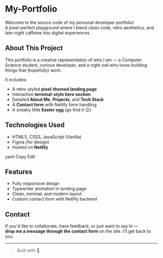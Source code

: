 # My-Portfolio
Welcome to the source code of my personal developer portfolio!  
A pixel-perfect playground where I blend clean code, retro aesthetics, and late-night caffeine into digital experiences.
##  About This Project

This portfolio is a creative representation of who I am — a Computer Science student, curious developer, and a night owl who loves building things that (hopefully) work.

It includes:

-  A retro-styled **pixel-themed landing page**
-  Interactive **terminal-style hero section**
-  Detailed **About Me**, **Projects**, and **Tech Stack**
-  A **Contact form** with Netlify form handling
-  A sneaky little **Easter egg** (go find it 😉)

##  Technologies Used

- HTML5, CSS3, JavaScript (Vanilla)
- Figma (for design)
- Hosted on **Netlify**


yaml
Copy
Edit

##  Features

- Fully responsive design
- Typewriter animation in landing page
- Clean, minimal, and modern layout
- Custom contact form with Netlify backend

##  Contact

If you'd like to collaborate, have feedback, or just want to say hi —  
**drop me a message through the contact form** on the site. I’ll get back to you.

---

> Built with 💛.
